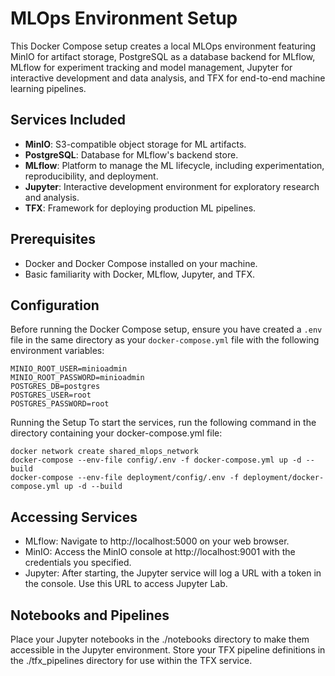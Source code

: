 # MLOps Environment Setup

This Docker Compose setup creates a local MLOps environment featuring MinIO for artifact storage, PostgreSQL as a database backend for MLflow, MLflow for experiment tracking and model management, Jupyter for interactive development and data analysis, and TFX for end-to-end machine learning pipelines.

## Services Included

- **MinIO**: S3-compatible object storage for ML artifacts.
- **PostgreSQL**: Database for MLflow's backend store.
- **MLflow**: Platform to manage the ML lifecycle, including experimentation, reproducibility, and deployment.
- **Jupyter**: Interactive development environment for exploratory research and analysis.
- **TFX**: Framework for deploying production ML pipelines.

## Prerequisites

- Docker and Docker Compose installed on your machine.
- Basic familiarity with Docker, MLflow, Jupyter, and TFX.

## Configuration

Before running the Docker Compose setup, ensure you have created a `.env` file in the same directory as your `docker-compose.yml` file with the following environment variables:

```env
MINIO_ROOT_USER=minioadmin
MINIO_ROOT_PASSWORD=minioadmin
POSTGRES_DB=postgres
POSTGRES_USER=root
POSTGRES_PASSWORD=root
```


Running the Setup
To start the services, run the following command in the directory containing your docker-compose.yml file:
```
docker network create shared_mlops_network
docker-compose --env-file config/.env -f docker-compose.yml up -d --build
docker-compose --env-file deployment/config/.env -f deployment/docker-compose.yml up -d --build
```


## Accessing Services
- MLflow: Navigate to http://localhost:5000 on your web browser.
- MinIO: Access the MinIO console at http://localhost:9001 with the credentials you specified.
- Jupyter: After starting, the Jupyter service will log a URL with a token in the console. Use this URL to access Jupyter Lab.


## Notebooks and Pipelines
Place your Jupyter notebooks in the ./notebooks directory to make them accessible in the Jupyter environment.
Store your TFX pipeline definitions in the ./tfx_pipelines directory for use within the TFX service.
